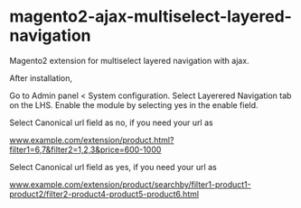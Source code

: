 # magento2-ajax-multiselect-layered-navigation
Magento2 extension for multiselect layered navigation with ajax.

After installation,

Go to Admin panel < System configuration. Select Layerered Navigation tab on the LHS.
Enable the module by selecting yes in the enable field.

Select Canonical url field as no, if you need your url as

www.example.com/extension/product.html?filter1=6,7&filter2=1,2,3&price=600-1000

Select Canonical url field as yes, if you need your url as

www.example.com/extension/product/searchby/filter1-product1-product2/filter2-product4-product5-product6.html


